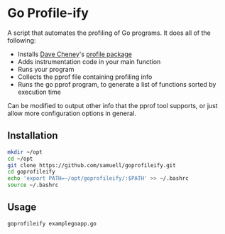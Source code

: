 Go Profile-ify
==============

A script that automates the profiling of Go programs. It does all of the following:

- Installs [Dave Cheney](https://twitter.com/davecheney)'s [profile package](https://github.com/pkg/profile)
- Adds instrumentation code in your main function
- Runs your program
- Collects the pprof file containing profiling info
- Runs the go pprof program, to generate a list of functions sorted by execution time

Can be modified to output other info that the pprof tool supports, or just
allow more configuration options in general.

Installation
------------

```bash
mkdir ~/opt
cd ~/opt
git clone https://github.com/samuell/goprofileify.git
cd goprofileify
echo 'export PATH=~/opt/goprofileify/:$PATH' >> ~/.bashrc
source ~/.bashrc
```

Usage
-----
```
goprofileify examplegoapp.go
```
